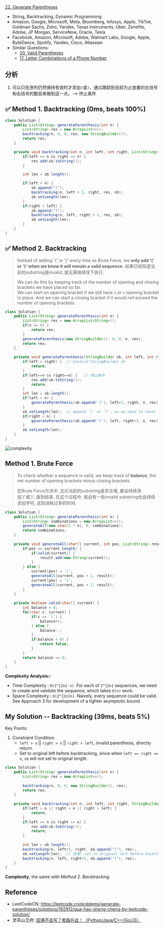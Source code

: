 [22. Generate Parentheses](https://leetcode.com/problems/generate-parentheses/)

* String, Backtracking, Dynamic Programming
* Amazon, Google, Microsoft, Meta, Bloomberg, Infosys, Apple, TikTok, Goldman Sachs, Zoho, Yandex, Texas Instruments, Uber, Zenefits, Adobe, JP Morgan, ServiceNow, Oracle, Tesla
* Facebook, Amazon, Microsoft, Adobe, Walmart Labs, Google, Apple, ByteDance, Spotify, Yandex, Cisco, Atlassian
* Similar Questions:
    * [20. Valid Parentheses](https://leetcode.com/problems/valid-parentheses/)
    * [17. Letter Combinations of a Phone Number](https://leetcode.com/problems/letter-combinations-of-a-phone-number/)


## 分析
1. 可以只在序列仍然保持有效时才添加`(`或`)`，通过跟踪到目前为止放置的左括号和右括号的数目来做到这一点。--> 终止条件


## ✅ Method 1. Backtracking (0ms, beats 100%)
```java
class Solution {
    public List<String> generateParenthesis(int n) {
        List<String> res = new ArrayList<>();
        backtracking(n, 0, 0, res, new StringBuilder());
        return res;
    }

    private void backtracking(int n, int left, int right, List<String> res, StringBuilder sb) {
        if(left == n && right == n) {
            res.add(sb.toString());
        }

        int len = sb.length();

        if(left < n) {
            sb.append("(");
            backtracking(n, left + 1, right, res, sb);
            sb.setLength(len);
        }
        if(right < left) {
            sb.append(")");
            backtracking(n, left, right + 1, res, sb);
            sb.setLength(len);
        }
    }
}
```


## ✅ Method 2. Backtracking
> Instead of adding '(' or ')' every time as Brute Force, we **only add '(' or ')' when we know it will remain a valid sequence.**
> 如果已经知道当前的substring是invalid, 就无需继续往下执行.
>
> We can do this by keeping track of the number of opening and closing brackets we have placed so far.          
> We can start on opening bracket if we still have `1` or `n` opening bracket to place. And we can start a closing bracket if it would not exceed the number of opening brackets.

```java
class Solution {
    public List<String> generateParenthesis(int n) {
        List<String> res = new ArrayList<String>();
        if(n == 0) {
            return res;
        }
        generateParenthesis(new StringBuilder(), 0, 0, n, res);
        return res;
    }
    
    private void generateParenthesis(StringBuilder sb, int left, int right, int n, List<String> res) {
        if(left < right) {  // Invalid StringBuilder sb
            return;
        }
        if(left==n && right==n) {   // 终止条件
            res.add(sb.toString());
            return;
        }
        int len = sb.length();
        if(left < n) {
            generateParenthesis(sb.append('('), left+1, right, n, res);
        }
        sb.setLength(len);  // Append '(' or ')', so we need to reset length
        if(right < n) {
            generateParenthesis(sb.append(')'), left, right+1, n, res);
        }
        sb.setLength(len);
    }
}
```
![complexity](images/22_complexity_of_backtracking.png)


## Method 1. Brute Force
> To check whether a sequence is valid, we keep track of **balance**, the net number of opening brackets minus closing brackets.
> 
> 在Brute Force方法中, 无论当前的substring是否合理, 都会持续添加'('或')', 直到结束. 在这个过程中, 就会有一些invalid substring也会持续添加字符, 这回消耗过多的时间.

```java
class Solution {
    public List<String> generateParenthesis(int n) {
        List<String> combinations = new ArrayList<>();
        generateAll(new char[2 * n], 0, combinations);
        return combinations;
    }
    
    private void generateAll(char[] current, int pos, List<String> result) {
        if(pos == current.length) {
            if(valid(current)) {
                result.add(new String(current));
            }
        } else {
            current[pos] = '(';
            generateAll(current, pos + 1, result);
            current[pos] = ')';
            generateAll(current, pos + 1, result);
        }
    }
    
    private boolean valid(char[] current) {
        int balance = 0;
        for(char c: current) {
            if(c == '(') {
                balance++;
            } else {
                balance--;
            }
            if(balance < 0) {
                return false;
            }
        }
        return balance == 0;
    }
}
```
**Complexity Analysis::**
* Time Complexity : `O(2^{2n} n)`. For each of `2^{2n}` sequences, we need to create and validate the sequence, which takes `O(n)` work.
* Space Complexity : `O(2^{2n}n)`. Naively, every sequence could be valid. See Approach 3 for development of a tighter asymptotic bound. 


## My Solution -- Backtracking (39ms, beats 5%)
Key Points:
1. Constraint Condition: 
    * `left > n` || `right > n` || `right > left`, invalid parenthesis, directly return.
    * Set to original left before backtracking, since when `left == right == n`, `sb` will not set to original length.
```java
class Solution {
    public List<String> generateParenthesis(int n) {
        List<String> res = new ArrayList<>();
        
        backtracking(n, 0, 0, new StringBuilder(), res);
        return res;
    }
    
    private void backtracking(int n, int left, int right, StringBuilder sb, List<String> res) {
        if(left > n || right > n || right > left) {
            return;
        }
        if(left == n && right == n) {
            res.add(sb.toString());
            return;
        }
        
        int len = sb.length();
        backtracking(n, left+1, right, sb.append("("), res);
        sb.setLength(len);  // 回溯: set to original left before backtracking, since when `left == right == n`, `sb` will not set to original length.
        backtracking(n, left, right+1, sb.append(")"), res);
    }
}
```
**Complexity**, the same with *Method 2. Backtracking*.


## Reference
* LeetCodeCN: https://leetcode.cn/problems/generate-parentheses/solutions/192912/gua-hao-sheng-cheng-by-leetcode-solution/
* 灵茶山艾府: [回溯不会写？套路在此！（Python/Java/C++/Go/JS）](https://leetcode.cn/problems/generate-parentheses/solutions/2071015/hui-su-bu-hui-xie-tao-lu-zai-ci-pythonja-wcdw/)